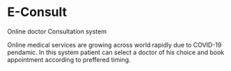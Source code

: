 # E-Consult
Online doctor Consultation system


Online medical services are growing across world rapidly due to COVID-19 pendamic.
In this system patient can select a doctor of his choice and book appointment according to preffered timing.
